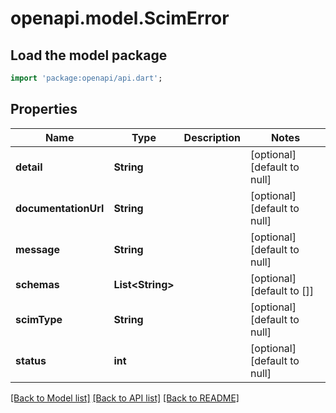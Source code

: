 # openapi.model.ScimError

## Load the model package
```dart
import 'package:openapi/api.dart';
```

## Properties
Name | Type | Description | Notes
------------ | ------------- | ------------- | -------------
**detail** | **String** |  | [optional] [default to null]
**documentationUrl** | **String** |  | [optional] [default to null]
**message** | **String** |  | [optional] [default to null]
**schemas** | **List&lt;String&gt;** |  | [optional] [default to []]
**scimType** | **String** |  | [optional] [default to null]
**status** | **int** |  | [optional] [default to null]

[[Back to Model list]](../README.md#documentation-for-models) [[Back to API list]](../README.md#documentation-for-api-endpoints) [[Back to README]](../README.md)


